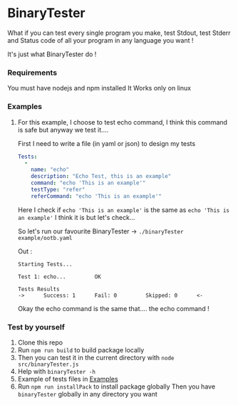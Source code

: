 # BinaryTester

What if you can test every single program you make, test Stdout, test Stderr and Status code of all your program in any language you want !

It's just what BinaryTester do !

### Requirements

You must have nodejs and npm installed
It Works only on linux

### Examples

1. For this example, I choose to test echo command, I think this command is safe but anyway we test it....

   First I need to write a file (in yaml or json) to design my tests

   ```yaml
   Tests:
     -
       name: "echo"
       description: "Echo Test, this is an example"
       command: "echo 'This is an example'"
       testType: "refer"
       referCommand: "echo 'This is an example'"
   ```

   Here I check if ```echo 'This is an example'``` is the same as ```echo 'This is an example'``` I think it is but let's check...

   So let's run our favourite BinaryTester -> ```./binaryTester example/ootb.yaml```

   Out :

   ```
   Starting Tests...

   Test 1: echo...         OK

   Tests Results
   ->      Success: 1      Fail: 0         Skipped: 0      <-
   ```

   Okay the echo command is the same that.... the echo command !

### Test by yourself

1. Clone this repo
2. Run ```npm run build``` to build package locally
3. Then you can test it in the current directory with ```node src/binaryTester.js```
4. Help with ```binaryTester -h```
5. Example of tests files in [Examples](https://github.com/Epitests-unofficial/BinaryTester/tree/main/example)
6. Run ```npm run installPack``` to install package globally
   Then you have ```binaryTester``` globally in any directory you want
